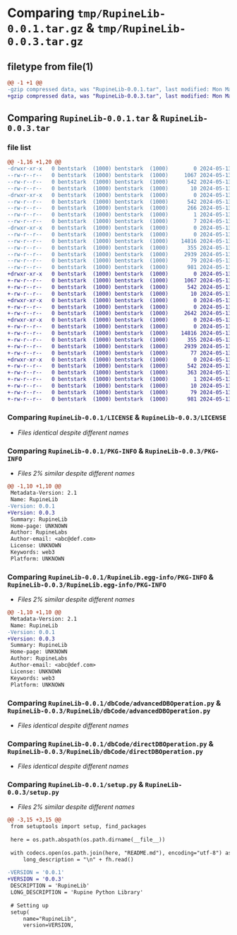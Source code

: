 # Comparing `tmp/RupineLib-0.0.1.tar.gz` & `tmp/RupineLib-0.0.3.tar.gz`

## filetype from file(1)

```diff
@@ -1 +1 @@
-gzip compressed data, was "RupineLib-0.0.1.tar", last modified: Mon May 13 07:46:39 2024, max compression
+gzip compressed data, was "RupineLib-0.0.3.tar", last modified: Mon May 13 08:26:21 2024, max compression
```

## Comparing `RupineLib-0.0.1.tar` & `RupineLib-0.0.3.tar`

### file list

```diff
@@ -1,16 +1,20 @@
-drwxr-xr-x   0 bentstark  (1000) bentstark  (1000)        0 2024-05-13 07:46:39.052659 RupineLib-0.0.1/
--rw-r--r--   0 bentstark  (1000) bentstark  (1000)     1067 2024-05-13 06:21:24.000000 RupineLib-0.0.1/LICENSE
--rw-r--r--   0 bentstark  (1000) bentstark  (1000)      542 2024-05-13 07:46:39.052659 RupineLib-0.0.1/PKG-INFO
--rw-r--r--   0 bentstark  (1000) bentstark  (1000)       10 2024-05-13 06:21:24.000000 RupineLib-0.0.1/README.md
-drwxr-xr-x   0 bentstark  (1000) bentstark  (1000)        0 2024-05-13 07:46:39.052659 RupineLib-0.0.1/RupineLib.egg-info/
--rw-r--r--   0 bentstark  (1000) bentstark  (1000)      542 2024-05-13 07:46:38.000000 RupineLib-0.0.1/RupineLib.egg-info/PKG-INFO
--rw-r--r--   0 bentstark  (1000) bentstark  (1000)      266 2024-05-13 07:46:38.000000 RupineLib-0.0.1/RupineLib.egg-info/SOURCES.txt
--rw-r--r--   0 bentstark  (1000) bentstark  (1000)        1 2024-05-13 07:46:38.000000 RupineLib-0.0.1/RupineLib.egg-info/dependency_links.txt
--rw-r--r--   0 bentstark  (1000) bentstark  (1000)        7 2024-05-13 07:46:38.000000 RupineLib-0.0.1/RupineLib.egg-info/top_level.txt
-drwxr-xr-x   0 bentstark  (1000) bentstark  (1000)        0 2024-05-13 07:46:39.052659 RupineLib-0.0.1/dbCode/
--rw-r--r--   0 bentstark  (1000) bentstark  (1000)        0 2024-05-13 07:02:54.000000 RupineLib-0.0.1/dbCode/__init__.py
--rw-r--r--   0 bentstark  (1000) bentstark  (1000)    14816 2024-05-13 07:11:04.000000 RupineLib-0.0.1/dbCode/advancedDBOperation.py
--rw-r--r--   0 bentstark  (1000) bentstark  (1000)      355 2024-05-13 07:04:46.000000 RupineLib-0.0.1/dbCode/connection.py
--rw-r--r--   0 bentstark  (1000) bentstark  (1000)     2939 2024-05-13 07:44:21.000000 RupineLib-0.0.1/dbCode/directDBOperation.py
--rw-r--r--   0 bentstark  (1000) bentstark  (1000)       79 2024-05-13 07:46:39.052659 RupineLib-0.0.1/setup.cfg
--rw-r--r--   0 bentstark  (1000) bentstark  (1000)      981 2024-05-13 07:07:10.000000 RupineLib-0.0.1/setup.py
+drwxr-xr-x   0 bentstark  (1000) bentstark  (1000)        0 2024-05-13 08:26:21.202627 RupineLib-0.0.3/
+-rw-r--r--   0 bentstark  (1000) bentstark  (1000)     1067 2024-05-13 06:21:24.000000 RupineLib-0.0.3/LICENSE
+-rw-r--r--   0 bentstark  (1000) bentstark  (1000)      542 2024-05-13 08:26:21.202627 RupineLib-0.0.3/PKG-INFO
+-rw-r--r--   0 bentstark  (1000) bentstark  (1000)       10 2024-05-13 06:21:24.000000 RupineLib-0.0.3/README.md
+drwxr-xr-x   0 bentstark  (1000) bentstark  (1000)        0 2024-05-13 08:26:21.202627 RupineLib-0.0.3/RupineLib/
+-rw-r--r--   0 bentstark  (1000) bentstark  (1000)        0 2024-05-13 08:25:06.000000 RupineLib-0.0.3/RupineLib/__init__.py
+-rw-r--r--   0 bentstark  (1000) bentstark  (1000)     2642 2024-05-13 08:23:38.000000 RupineLib-0.0.3/RupineLib/db.py
+drwxr-xr-x   0 bentstark  (1000) bentstark  (1000)        0 2024-05-13 08:26:21.202627 RupineLib-0.0.3/RupineLib/dbCode/
+-rw-r--r--   0 bentstark  (1000) bentstark  (1000)        0 2024-05-13 07:02:54.000000 RupineLib-0.0.3/RupineLib/dbCode/__init__.py
+-rw-r--r--   0 bentstark  (1000) bentstark  (1000)    14816 2024-05-13 07:11:04.000000 RupineLib-0.0.3/RupineLib/dbCode/advancedDBOperation.py
+-rw-r--r--   0 bentstark  (1000) bentstark  (1000)      355 2024-05-13 07:04:46.000000 RupineLib-0.0.3/RupineLib/dbCode/connection.py
+-rw-r--r--   0 bentstark  (1000) bentstark  (1000)     2939 2024-05-13 07:44:21.000000 RupineLib-0.0.3/RupineLib/dbCode/directDBOperation.py
+-rw-r--r--   0 bentstark  (1000) bentstark  (1000)       77 2024-05-13 08:23:42.000000 RupineLib-0.0.3/RupineLib/timer.py
+drwxr-xr-x   0 bentstark  (1000) bentstark  (1000)        0 2024-05-13 08:26:21.202627 RupineLib-0.0.3/RupineLib.egg-info/
+-rw-r--r--   0 bentstark  (1000) bentstark  (1000)      542 2024-05-13 08:26:21.000000 RupineLib-0.0.3/RupineLib.egg-info/PKG-INFO
+-rw-r--r--   0 bentstark  (1000) bentstark  (1000)      363 2024-05-13 08:26:21.000000 RupineLib-0.0.3/RupineLib.egg-info/SOURCES.txt
+-rw-r--r--   0 bentstark  (1000) bentstark  (1000)        1 2024-05-13 08:26:21.000000 RupineLib-0.0.3/RupineLib.egg-info/dependency_links.txt
+-rw-r--r--   0 bentstark  (1000) bentstark  (1000)       10 2024-05-13 08:26:21.000000 RupineLib-0.0.3/RupineLib.egg-info/top_level.txt
+-rw-r--r--   0 bentstark  (1000) bentstark  (1000)       79 2024-05-13 08:26:21.202627 RupineLib-0.0.3/setup.cfg
+-rw-r--r--   0 bentstark  (1000) bentstark  (1000)      981 2024-05-13 08:25:39.000000 RupineLib-0.0.3/setup.py
```

### Comparing `RupineLib-0.0.1/LICENSE` & `RupineLib-0.0.3/LICENSE`

 * *Files identical despite different names*

### Comparing `RupineLib-0.0.1/PKG-INFO` & `RupineLib-0.0.3/PKG-INFO`

 * *Files 2% similar despite different names*

```diff
@@ -1,10 +1,10 @@
 Metadata-Version: 2.1
 Name: RupineLib
-Version: 0.0.1
+Version: 0.0.3
 Summary: RupineLib
 Home-page: UNKNOWN
 Author: RupineLabs
 Author-email: <abc@def.com>
 License: UNKNOWN
 Keywords: web3
 Platform: UNKNOWN
```

### Comparing `RupineLib-0.0.1/RupineLib.egg-info/PKG-INFO` & `RupineLib-0.0.3/RupineLib.egg-info/PKG-INFO`

 * *Files 2% similar despite different names*

```diff
@@ -1,10 +1,10 @@
 Metadata-Version: 2.1
 Name: RupineLib
-Version: 0.0.1
+Version: 0.0.3
 Summary: RupineLib
 Home-page: UNKNOWN
 Author: RupineLabs
 Author-email: <abc@def.com>
 License: UNKNOWN
 Keywords: web3
 Platform: UNKNOWN
```

### Comparing `RupineLib-0.0.1/dbCode/advancedDBOperation.py` & `RupineLib-0.0.3/RupineLib/dbCode/advancedDBOperation.py`

 * *Files identical despite different names*

### Comparing `RupineLib-0.0.1/dbCode/directDBOperation.py` & `RupineLib-0.0.3/RupineLib/dbCode/directDBOperation.py`

 * *Files identical despite different names*

### Comparing `RupineLib-0.0.1/setup.py` & `RupineLib-0.0.3/setup.py`

 * *Files 2% similar despite different names*

```diff
@@ -3,15 +3,15 @@
 from setuptools import setup, find_packages
 
 here = os.path.abspath(os.path.dirname(__file__))
 
 with codecs.open(os.path.join(here, "README.md"), encoding="utf-8") as fh:
     long_description = "\n" + fh.read()
 
-VERSION = '0.0.1'
+VERSION = '0.0.3'
 DESCRIPTION = 'RupineLib'
 LONG_DESCRIPTION = 'Rupine Python Library'
 
 # Setting up
 setup(
     name="RupineLib",
     version=VERSION,
```

